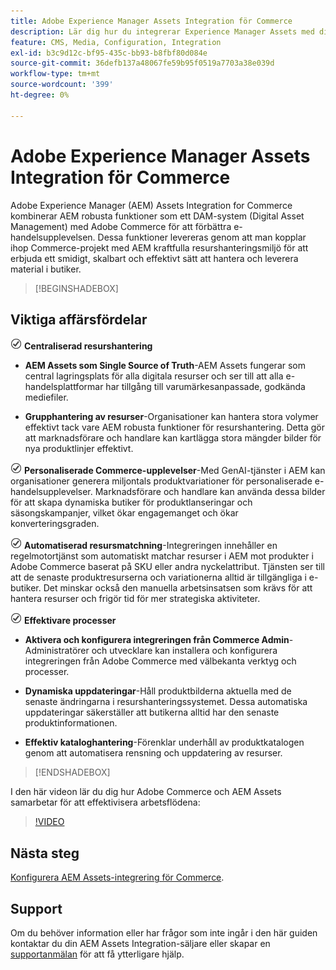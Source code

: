 ```yaml
---
title: Adobe Experience Manager Assets Integration för Commerce
description: Lär dig hur du integrerar Experience Manager Assets med din [!DNL Commerce] -instans för att få tillgång till ett oändligt antal mediefiler som kan användas i din butik.
feature: CMS, Media, Configuration, Integration
exl-id: b3c9d12c-bf95-435c-bb93-b8fbf80d084e
source-git-commit: 36defb137a48067fe59b95f0519a7703a38e039d
workflow-type: tm+mt
source-wordcount: '399'
ht-degree: 0%

---
```


# Adobe Experience Manager Assets Integration för Commerce

Adobe Experience Manager (AEM) Assets Integration for Commerce kombinerar AEM robusta funktioner som ett DAM-system (Digital Asset Management) med Adobe Commerce för att förbättra e-handelsupplevelsen. Dessa funktioner levereras genom att man kopplar ihop Commerce-projekt med AEM kraftfulla resurshanteringsmiljö för att erbjuda ett smidigt, skalbart och effektivt sätt att hantera och leverera material i butiker.

>[!BEGINSHADEBOX]

## Viktiga affärsfördelar

![kontrollera](assets/icon-check.png) **Centraliserad resurshantering**

- **AEM Assets som Single Source of Truth**-AEM Assets fungerar som central lagringsplats för alla digitala resurser och ser till att alla e-handelsplattformar har tillgång till varumärkesanpassade, godkända mediefiler.

- **Grupphantering av resurser**-Organisationer kan hantera stora volymer effektivt tack vare AEM robusta funktioner för resurshantering. Detta gör att marknadsförare och handlare kan kartlägga stora mängder bilder för nya produktlinjer effektivt.

![kontrollera](assets/icon-check.png) **Personaliserade Commerce-upplevelser**-Med GenAI-tjänster i AEM kan organisationer generera miljontals produktvariationer för personaliserade e-handelsupplevelser. Marknadsförare och handlare kan använda dessa bilder för att skapa dynamiska butiker för produktlanseringar och säsongskampanjer, vilket ökar engagemanget och ökar konverteringsgraden.

![check](assets/icon-check.png) **Automatiserad resursmatchning**-Integreringen innehåller en regelmotortjänst som automatiskt matchar resurser i AEM mot produkter i Adobe Commerce baserat på SKU eller andra nyckelattribut. Tjänsten ser till att de senaste produktresurserna och variationerna alltid är tillgängliga i e-butiker. Det minskar också den manuella arbetsinsatsen som krävs för att hantera resurser och frigör tid för mer strategiska aktiviteter.

![kontrollera](assets/icon-check.png) **Effektivare processer**

- **Aktivera och konfigurera integreringen från Commerce Admin**-Administratörer och utvecklare kan installera och konfigurera integreringen från Adobe Commerce med välbekanta verktyg och processer.

- **Dynamiska uppdateringar**-Håll produktbilderna aktuella med de senaste ändringarna i resurshanteringssystemet. Dessa automatiska uppdateringar säkerställer att butikerna alltid har den senaste produktinformationen.

- **Effektiv kataloghantering**-Förenklar underhåll av produktkatalogen genom att automatisera rensning och uppdatering av resurser.

>[!ENDSHADEBOX]

I den här videon lär du dig hur Adobe Commerce och AEM Assets samarbetar för att effektivisera arbetsflödena:

>[!VIDEO](https://video.tv.adobe.com/v/3447887?captions=swe)

## Nästa steg

[Konfigurera AEM Assets-integrering för Commerce](aem-assets-getting-started.md).

## Support

Om du behöver information eller har frågor som inte ingår i den här guiden kontaktar du din AEM Assets Integration-säljare eller skapar en [supportanmälan](https://experienceleague.adobe.com/docs/commerce-knowledge-base/kb/help-center-guide/magento-help-center-user-guide.html?lang=sv-SE#submit-ticket) för att få ytterligare hjälp.
